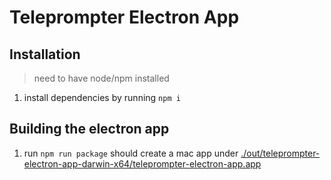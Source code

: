 # Teleprompter Electron App

## Installation
> need to have node/npm installed
1. install dependencies by running `npm i`

## Building the electron app
1. run `npm run package` should create a mac app under [./out/teleprompter-electron-app-darwin-x64/teleprompter-electron-app.app](./out/teleprompter-electron-app-darwin-x64/teleprompter-electron-app.app)